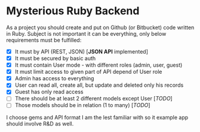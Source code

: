# Mysterious Ruby Backend

As a project you should create and put on Github (or Bitbucket) code written in Ruby. Subject is
not important it can be everything, only below requirements must be fulfilled:

- [x] It must by API (REST, JSON) [**JSON API** implemented]
- [x] It must be secured by basic auth
- [x] It must contain User mode - with different roles (admin, user, guest)
- [x] It must limit access to given part of API depend of User role
- [x] Admin has access to everything
- [x] User can read all, create all, but update and deleted only his records
- [x] Guest has only read access
- [ ] There should be at least 2 different models except User [_TODO_]
- [ ] Those models should be in relation (1 to many) [_TODO_]

I choose gems and API format I am the lest familiar with so it example app should
involve R&D as well.
